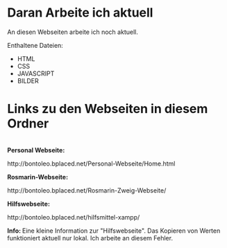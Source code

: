 # Daran Arbeite ich aktuell
An diesen Webseiten arbeite ich noch aktuell.

Enthaltene Dateien:

- HTML
- CSS
- JAVASCRIPT
- BILDER

<h1>Links zu den Webseiten in diesem Ordner</h1><br>
<b>Personal Webseite: </b><p>http://bontoleo.bplaced.net/Personal-Webseite/Home.html</p>
<b>Rosmarin-Webseite: </b><p>http://bontoleo.bplaced.net/Rosmarin-Zweig-Webseite/</p>
<b>Hilfswebseite:     </b><p>http://bontoleo.bplaced.net/hilfsmittel-xampp/</p>
<p><b>Info: </b>Eine kleine Information zur "Hilfswebseite". Das Kopieren von Werten funktioniert aktuell nur lokal. Ich arbeite an diesem Fehler.</p>
